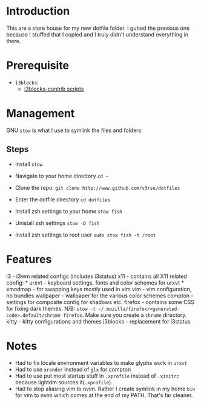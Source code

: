 # Introduction
This are a store house for my new dotfile folder. I gutted the previous one because I stuffed that I copied and I truly didn't understand everything in there.

# Prerequisite
- `i3blocks`: 
  - [i3blocks-contrib scripts](https://github.com/vivien/i3blocks-contrib)

# Management
GNU `stow` is what I use  to symlink the files and folders:

## Steps
- Install `stow`
- Navigate to your home directory
`cd ~`

- Clone the repo:
`git clone http://www.github.com/v3rse/dotfiles`

- Enter the dotfile directory
`cd dotfiles`

- Install zsh settings to your home
`stow fish`

- Unistall zsh settings
`stow -D fish`

- Install zsh settings to root user
`sudo stow fish -t /root`

# Features
i3  - i3wm related configs (includes i3status)
x11 - contains all X11 related config:
	* urxvt - keyboard settings, fonts and color schemes for urxvt
	* xmodmap - for swapping keys mostly used in vim
vim - vim configuration, no bundles
wallpaper - wallpaper for the various color schemes
compton - settings for composite config for shadows etc.
firefox - contains some CSS for fixing dark themes. N/B:  `stow -t ~/.mozilla/firefox/<generated-code>.default/chrome firefox`. Make sure you create a `chrome` directory.
kitty - kitty configurations and themes
i3blocks - replacement for i3status


# Notes
- Had to fix locale environment variables to make glyphs work in `urxvt`
- Had to use `xrender` instead of `glx` for compton
- Had to use put most startup stuff in `.xprofile` instead of `.xinitrc` because lightdm sources it(`.xprofile`).
- Had to stop aliasing vim to nvim. Rather I create symlink in my home `bin` for vim to nvim which comes at the end of my PATH. That's far cleaner.
